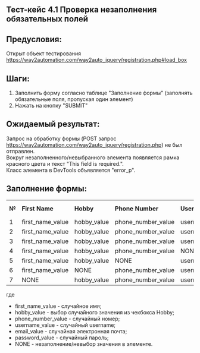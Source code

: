 ## Тест-кейс 4.1 Проверка незаполнения обязательных полей

## Предусловия:
Открыт объект тестирования
https://way2automation.com/way2auto_jquery/registration.php#load_box

## Шаги:
1. Заполнить форму согласно таблице "Заполнение формы" (заполнять обязательные поля, пропуская один элемент)
2. Нажать на кнопку "SUBMIT"

## Ожидаемый результат:
Запрос на обработку формы (POST запрос https://way2automation.com/way2auto_jquery/registration.php) не был отправлен.  
Вокруг незаполненного/невыбранного элемента появляется рамка красного цвета и текст "This field is required.".  
Класс элемента в DevTools объявляется "error_p".

## Заполнение формы:
<table>
    <tr>
        <td><b>№</b></td>
        <td><b>First Name</b></td>
        <td><b>Hobby</b></td>
        <td><b>Phone Number</b></td>
        <td><b>Username</b></td>
        <td><b>E-mail</b></td>
        <td><b>Password</b></td>
        <td><b>Confirm Password</b></td>
    </tr>
    <tr>
        <td>1</td>
        <td>first_name_value</td>
        <td>hobby_value</td>
        <td>phone_number_value</td>
        <td>username_value</td>
        <td>email_value</td>
        <td>password_value</td>
        <td>NONE</td>
    </tr>
    <tr>
        <td>2</td>
        <td>first_name_value</td>
        <td>hobby_value</td>
        <td>phone_number_value</td>
        <td>username_value</td>
        <td>email_value</td>
        <td>NONE</td>
        <td>password_value</td>
    </tr>
    <tr>
        <td>3</td>
        <td>first_name_value</td>
        <td>hobby_value</td>
        <td>phone_number_value</td>
        <td>username_value</td>
        <td>NONE</td>
        <td>password_value</td>
        <td>password_value</td>
    </tr>
    <tr>
        <td>4</td>
        <td>first_name_value</td>
        <td>hobby_value</td>
        <td>phone_number_value</td>
        <td>NONE</td>
        <td>email_value</td>
        <td>password_value</td>
        <td>password_value</td>
    </tr>
    <tr>
        <td>5</td>
        <td>first_name_value</td>
        <td>hobby_value</td>
        <td>NONE</td>
        <td>username_value</td>
        <td>email_value</td>
        <td>password_value</td>
        <td>password_value</td>
    </tr>
    <tr>
        <td>6</td>
        <td>first_name_value</td>
        <td>NONE</td>
        <td>phone_number_value</td>
        <td>username_value</td>
        <td>email_value</td>
        <td>password_value</td>
        <td>password_value</td>
    </tr>
    <tr>
        <td>7</td>
        <td>NONE</td>
        <td>hobby_value</td>
        <td>phone_number_value</td>
        <td>username_value</td>
        <td>email_value</td>
        <td>password_value</td>
        <td>password_value</td>
    </tr>
</table>

где
 - first_name_value - случайное имя;
 - hobby_value - выбор случайного значения из чекбокса Hobby;
 - phone_number_value - случайный номер;
 - username_value - случайный username;
 - email_value - случайная электронная почта;
 - password_value - случайный пароль;
 - NONE - незаполнение/невыбор значения в элементе.
        